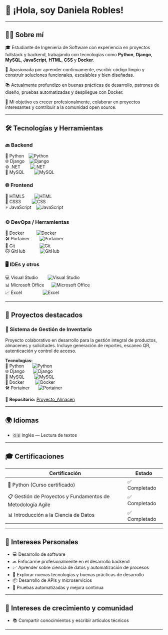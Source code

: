 # 👋 ¡Hola, soy Daniela Robles!

---

## 👩‍💻 Sobre mí

🎓 Estudiante de Ingeniería de Software con experiencia en proyectos fullstack y backend, trabajando con tecnologías como **Python**, **Django**, **MySQL**, **JavaScript**, **HTML**, **CSS** y **Docker**.

🚀 Apasionada por aprender continuamente, escribir código limpio y construir soluciones funcionales, escalables y bien diseñadas.

📚 Actualmente profundizo en buenas prácticas de desarrollo, patrones de diseño, pruebas automatizadas y despliegue con Docker.

🎯 Mi objetivo es crecer profesionalmente, colaborar en proyectos interesantes y contribuir a la comunidad open source.

---

## 🛠️ Tecnologías y Herramientas

### 🔙 Backend  
🐍 Python &nbsp;&nbsp; ![Python](https://img.shields.io/badge/Python-3776AB?style=flat&logo=python&logoColor=white)  
🌐 Django &nbsp;&nbsp; ![Django](https://img.shields.io/badge/Django-092E20?style=flat&logo=django&logoColor=white)  
⚙️ .NET &nbsp;&nbsp;&nbsp;&nbsp;&nbsp;&nbsp; ![.NET](https://img.shields.io/badge/.NET-512BD4?style=flat&logo=dotnet&logoColor=white)  
🐬 MySQL &nbsp;&nbsp;&nbsp;&nbsp;&nbsp;&nbsp; ![MySQL](https://img.shields.io/badge/MySQL-4479A1?style=flat&logo=mysql&logoColor=white)  

### 🌐 Frontend  
📄 HTML5 &nbsp;&nbsp;&nbsp;&nbsp;&nbsp;&nbsp; ![HTML](https://img.shields.io/badge/HTML5-E34F26?style=flat&logo=html5&logoColor=white)  
🎨 CSS3 &nbsp;&nbsp;&nbsp;&nbsp;&nbsp;&nbsp;&nbsp; ![CSS](https://img.shields.io/badge/CSS3-1572B6?style=flat&logo=css3&logoColor=white)  
⚡ JavaScript &nbsp;&nbsp; ![JavaScript](https://img.shields.io/badge/JavaScript-F7DF1E?style=flat&logo=javascript&logoColor=black)  

### ⚙️ DevOps / Herramientas  
🐳 Docker &nbsp;&nbsp;&nbsp;&nbsp;&nbsp;&nbsp;&nbsp;&nbsp; ![Docker](https://img.shields.io/badge/Docker-2496ED?style=flat&logo=docker&logoColor=white)  
🛠️ Portainer &nbsp;&nbsp;&nbsp;&nbsp;&nbsp;&nbsp; ![Portainer](https://img.shields.io/badge/Portainer-13BEF9?style=flat&logo=portainer&logoColor=white)  
🔧 Git &nbsp;&nbsp;&nbsp;&nbsp;&nbsp;&nbsp;&nbsp;&nbsp;&nbsp;&nbsp;&nbsp;&nbsp;&nbsp;&nbsp;&nbsp;&nbsp;&nbsp;&nbsp; ![Git](https://img.shields.io/badge/Git-F05032?style=flat&logo=git&logoColor=white)  
🐱 GitHub &nbsp;&nbsp;&nbsp;&nbsp;&nbsp;&nbsp;&nbsp;&nbsp;&nbsp;&nbsp; ![GitHub](https://img.shields.io/badge/GitHub-181717?style=flat&logo=github&logoColor=white)  

### 🖥️ IDEs y otros  
💻 Visual Studio &nbsp;&nbsp;&nbsp;&nbsp;&nbsp;&nbsp; ![Visual Studio](https://img.shields.io/badge/Visual_Studio-5C2D91?style=flat&logo=visual-studio&logoColor=white)  
📊 Microsoft Office &nbsp;&nbsp;&nbsp;&nbsp; ![Microsoft Office](https://img.shields.io/badge/Microsoft_Office-D83B01?style=flat&logo=microsoft-office&logoColor=white)  
📈 Excel &nbsp;&nbsp;&nbsp;&nbsp;&nbsp;&nbsp;&nbsp;&nbsp;&nbsp;&nbsp;&nbsp;&nbsp;&nbsp;&nbsp;&nbsp; ![Excel](https://img.shields.io/badge/Microsoft_Excel-217346?style=flat&logo=microsoft-excel&logoColor=white)  

---

## 🚀 Proyectos destacados

### 🧾 Sistema de Gestión de Inventario  
Proyecto colaborativo en desarrollo para la gestión integral de productos, almacenes y solicitudes. Incluye generación de reportes, escaneo QR, autenticación y control de acceso.

**Tecnologías:**  
🐍 Python &nbsp;&nbsp;&nbsp;&nbsp;&nbsp; ![Python](https://img.shields.io/badge/Python-3776AB?style=flat&logo=python&logoColor=white)  
🌐 Django &nbsp;&nbsp;&nbsp;&nbsp;&nbsp; ![Django](https://img.shields.io/badge/Django-092E20?style=flat&logo=django&logoColor=white)  
🐬 MySQL &nbsp;&nbsp;&nbsp;&nbsp;&nbsp;&nbsp; ![MySQL](https://img.shields.io/badge/MySQL-4479A1?style=flat&logo=mysql&logoColor=white)  
🐳 Docker &nbsp;&nbsp;&nbsp;&nbsp;&nbsp;&nbsp;&nbsp; ![Docker](https://img.shields.io/badge/Docker-2496ED?style=flat&logo=docker&logoColor=white)  
🛠️ Portainer &nbsp;&nbsp;&nbsp;&nbsp;&nbsp; ![Portainer](https://img.shields.io/badge/Portainer-13BEF9?style=flat&logo=portainer&logoColor=white)  

🔗 **Repositorio:** [Proyecto_Almacen](https://github.com/Yas-Mtz/Proyecto_Almacen)

---

## 🌍 Idiomas

- 🇬🇧 Inglés — Lectura de textos

---

## 🎓 Certificaciones

| Certificación                                              | Estado       |
| ---------------------------------------------------------- | ------------ |
| 🐍 Python (Curso certificado)                              | ✅ Completado |
| 📋 Gestión de Proyectos y Fundamentos de Metodología Agile | ✅ Completado |
| 📊 Introducción a la Ciencia de Datos                      | ✅ Completado |

---

## 🎯 Intereses Personales

- 💻 Desarrollo de software  
- 🔙 Enfocarme profesionalmente en el desarrollo backend  
- 📈 Aprender sobre ciencia de datos y automatización de procesos  
- 🚀 Explorar nuevas tecnologías y buenas prácticas de desarrollo  
- 📦 Desarrollo de APIs y microservicios  
- 🧪 Pruebas automatizadas y mejora continua

---
## 🌱 Intereses de crecimiento y comunidad
- 📚 Compartir conocimientos y escribir artículos técnicos
--- 
